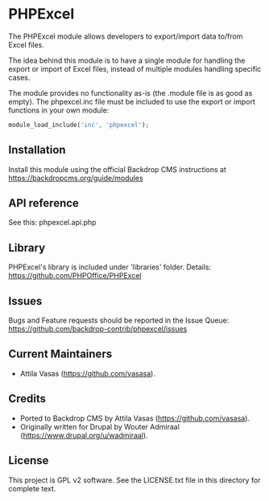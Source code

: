 PHPExcel
========

The PHPExcel module allows developers to export/import data to/from Excel files.

The idea behind this module is to have a single module for handling the export or
import of Excel files, instead of multiple modules handling specific cases.

The module provides no functionality as-is (the .module file is as good as empty).
The phpexcel.inc file must be included to use the export or import functions
in your own module:
```php
module_load_include('inc', 'phpexcel');
```


Installation
------------

Install this module using the official Backdrop CMS instructions at
https://backdropcms.org/guide/modules


API reference
-------------

See this: phpexcel.api.php


Library
-------

PHPExcel's library is included under 'libraries' folder.
Details: https://github.com/PHPOffice/PHPExcel


Issues
------

Bugs and Feature requests should be reported in the Issue Queue:
https://github.com/backdrop-contrib/phpexcel/issues


Current Maintainers
-------------------

- Attila Vasas (https://github.com/vasasa).


Credits
-------

- Ported to Backdrop CMS by Attila Vasas (https://github.com/vasasa).
- Originally written for Drupal by Wouter Admiraal (https://www.drupal.org/u/wadmiraal).


License
-------

This project is GPL v2 software. See the LICENSE.txt file in this directory for
complete text.
